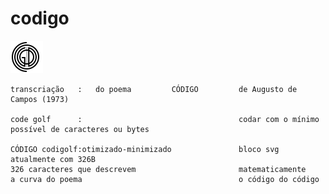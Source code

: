 # codigo


![codigo](https://raw.githubusercontent.com/marcosassis/codigo/master/svg/codigo.svg?sanitize=true)

```
transcriação   :   do poema         CÓDIGO         de Augusto de Campos (1973)

code golf      :                                   codar com o mínimo possível de caracteres ou bytes

CÓDIGO codigolf:otimizado-minimizado               bloco svg atualmente com 326B
326 caracteres que descrevem                       matematicamente
a curva do poema                                   o código do código
```
